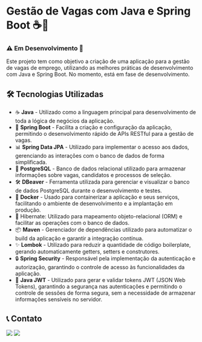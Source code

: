 # Gestão de Vagas com Java e Spring Boot ☕🍃 

### ⚠️ Em Desenvolvimento 🚧

Este projeto tem como objetivo a criação de uma aplicação para a gestão de vagas de emprego, utilizando as melhores práticas de desenvolvimento com Java e Spring Boot. No momento, está em fase de desenvolvimento.

## 🛠️ Tecnologias Utilizadas

* ☕ **Java** - Utilizado como a linguagem principal para desenvolvimento de toda a lógica de negócios da aplicação.
* 🌱 **Spring Boot** - Facilita a criação e configuração da aplicação, permitindo o desenvolvimento rápido de APIs RESTful para a gestão de vagas.
* 📊 **Spring Data JPA** - Utilizado para implementar o acesso aos dados, gerenciando as interações com o banco de dados de forma simplificada.
* 🐘 **PostgreSQL** - Banco de dados relacional utilizado para armazenar informações sobre vagas, candidatos e processos de seleção.
* 🛠️ **DBeaver** - Ferramenta utilizada para gerenciar e visualizar o banco de dados PostgreSQL durante o desenvolvimento e testes.
* 🐳 **Docker** - Usado para containerizar a aplicação e seus serviços, facilitando o ambiente de desenvolvimento e a implantação em produção.
* 🔄 Hibernate: Utilizado para mapeamento objeto-relacional (ORM) e facilitar as operações com o banco de dados.
* 📦 **Maven** - Gerenciador de dependências utilizado para automatizar o build da aplicação e garantir a integração contínua.
* ✨ **Lombok** - Utilizado para reduzir a quantidade de código boilerplate, gerando automaticamente getters, setters e construtores.
* 🔒 **Spring Security** - Responsável pela implementação da autenticação e autorização, garantindo o controle de acesso às funcionalidades da aplicação.
* 🔑 **Java JWT** - Utilizado para gerar e validar tokens JWT (JSON Web Tokens), garantindo a segurança nas autenticações e permitindo o controle de sessões de forma segura, sem a necessidade de armazenar informações sensíveis no servidor.



## 📞 Contato 

<div>
    <a href="https://www.linkedin.com/in/joschonarth/" target="_blank"><img src="https://img.shields.io/badge/LinkedIn-0077B5?style=for-the-badge&logo=linkedin&logoColor=white" target="_blank"></a>
    <a href="mailto:joschonarth@gmail.com" target="_blank"><img src="https://img.shields.io/badge/Gmail-D14836?style=for-the-badge&logo=gmail&logoColor=white" target="_blank"></a>
</div>